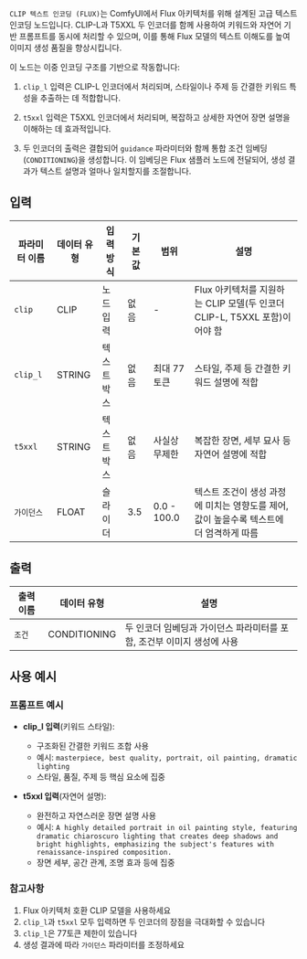 `CLIP 텍스트 인코딩 (FLUX)`는 ComfyUI에서 Flux 아키텍처를 위해 설계된 고급 텍스트 인코딩 노드입니다.
CLIP-L과 T5XXL 두 인코더를 함께 사용하여 키워드와 자연어 기반 프롬프트를 동시에 처리할 수 있으며, 이를 통해 Flux 모델의 텍스트 이해도를 높여 이미지 생성 품질을 향상시킵니다.

이 노드는 이중 인코딩 구조를 기반으로 작동합니다:

1. `clip_l` 입력은 CLIP-L 인코더에서 처리되며, 스타일이나 주제 등 간결한 키워드 특성을 추출하는 데 적합합니다.

2. `t5xxl` 입력은 T5XXL 인코더에서 처리되며, 복잡하고 상세한 자연어 장면 설명을 이해하는 데 효과적입니다.

3. 두 인코더의 출력은 결합되어 `guidance` 파라미터와 함께 통합 조건 임베딩(`CONDITIONING`)을 생성합니다. 이 임베딩은 Flux 샘플러 노드에 전달되어, 생성 결과가 텍스트 설명과 얼마나 일치할지를 조절합니다.

## 입력

| 파라미터 이름 | 데이터 유형 | 입력 방식   | 기본값 | 범위          | 설명                                                                                    |
| ------------- | ----------- | ----------- | ------ | ------------- | --------------------------------------------------------------------------------------- |
| `clip`        | CLIP        | 노드 입력   | 없음   | -             | Flux 아키텍처를 지원하는 CLIP 모델(두 인코더 CLIP-L, T5XXL 포함)이어야 함               |
| `clip_l`      | STRING      | 텍스트 박스 | 없음   | 최대 77토큰   | 스타일, 주제 등 간결한 키워드 설명에 적합                                               |
| `t5xxl`       | STRING      | 텍스트 박스 | 없음   | 사실상 무제한 | 복잡한 장면, 세부 묘사 등 자연어 설명에 적합                                            |
| `가이던스`    | FLOAT       | 슬라이더    | 3.5    | 0.0 - 100.0   | 텍스트 조건이 생성 과정에 미치는 영향도를 제어, 값이 높을수록 텍스트에 더 엄격하게 따름 |

## 출력

| 출력 이름 | 데이터 유형  | 설명                                                                   |
| --------- | ------------ | ---------------------------------------------------------------------- |
| `조건`    | CONDITIONING | 두 인코더 임베딩과 가이던스 파라미터를 포함, 조건부 이미지 생성에 사용 |

## 사용 예시

### 프롬프트 예시

- **clip_l 입력**(키워드 스타일):
  - 구조화된 간결한 키워드 조합 사용
  - 예시: `masterpiece, best quality, portrait, oil painting, dramatic lighting`
  - 스타일, 품질, 주제 등 핵심 요소에 집중

- **t5xxl 입력**(자연어 설명):
  - 완전하고 자연스러운 장면 설명 사용
  - 예시: `A highly detailed portrait in oil painting style, featuring dramatic chiaroscuro lighting that creates deep shadows and bright highlights, emphasizing the subject's features with renaissance-inspired composition.`
  - 장면 세부, 공간 관계, 조명 효과 등에 집중

### 참고사항

1. Flux 아키텍처 호환 CLIP 모델을 사용하세요
2. `clip_l`과 `t5xxl` 모두 입력하면 두 인코더의 장점을 극대화할 수 있습니다
3. `clip_l`은 77토큰 제한이 있습니다
4. 생성 결과에 따라 `가이던스` 파라미터를 조정하세요
